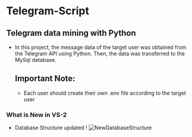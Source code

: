 # Telegram-Script
## Telegram data mining with Python

* In this project, the message data of the target user was obtained from the Telegram API using Python. Then, the data was transferred to the MySql database.
  ## Important Note:
  * Each user should create their own .env file according to the target user
### What is New in VS-2 
 * Database Structure updated !
   ![NewDatabaseStructure](https://github.com/user-attachments/assets/f827489c-fb63-4897-9b5d-ff067331a264)
